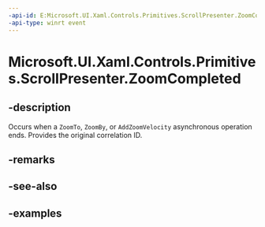 ```yaml
---
-api-id: E:Microsoft.UI.Xaml.Controls.Primitives.ScrollPresenter.ZoomCompleted
-api-type: winrt event
---
```


# Microsoft.UI.Xaml.Controls.Primitives.ScrollPresenter.ZoomCompleted

<!--
public event Windows.Foundation.TypedEventHandler<Microsoft.UI.Xaml.Controls.Primitives.ScrollPresenter,Microsoft.UI.Xaml.Controls.ScrollingZoomCompletedEventArgs> ZoomCompleted;
-->


## -description

Occurs when a `ZoomTo`, `ZoomBy`, or `AddZoomVelocity` asynchronous operation ends. Provides the original correlation ID.

## -remarks

## -see-also

## -examples


